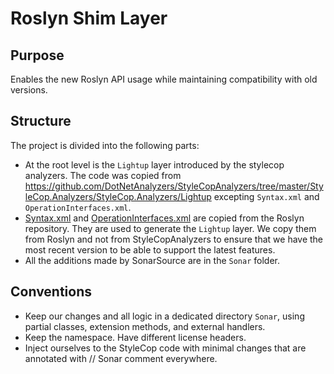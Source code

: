 # Roslyn Shim Layer

## Purpose

Enables the new Roslyn API usage while maintaining compatibility with old versions.

## Structure

The project is divided into the following parts:
- At the root level is the `Lightup` layer introduced by the stylecop analyzers. The code was copied from
  https://github.com/DotNetAnalyzers/StyleCopAnalyzers/tree/master/StyleCop.Analyzers/StyleCop.Analyzers/Lightup excepting `Syntax.xml` and `OperationInterfaces.xml`.
- [Syntax.xml](https://github.com/dotnet/roslyn/blob/main/src/Compilers/CSharp/Portable/Syntax/Syntax.xml) and [OperationInterfaces.xml](https://github.com/dotnet/roslyn/blob/main/src/Compilers/Core/Portable/Operations/OperationInterfaces.xml) are copied from the Roslyn repository. They are used to generate the `Lightup` layer.
We copy them from Roslyn and not from StyleCopAnalyzers to ensure that we have the most recent version to be able to support the latest features.
- All the additions made by SonarSource are in the `Sonar` folder.

## Conventions

- Keep our changes and all logic in a dedicated directory `Sonar`, using partial classes, extension methods, and external handlers.
- Keep the namespace. Have different license headers.
- Inject ourselves to the StyleCop code with minimal changes that are annotated with // Sonar comment everywhere.
